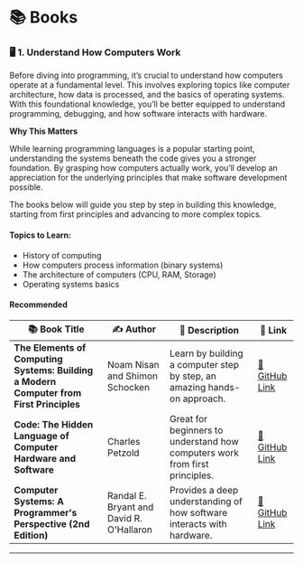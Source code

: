 # 📚 Books

### 🖥️ 1. Understand How Computers Work

Before diving into programming, it’s crucial to understand how computers operate at a fundamental level. This involves exploring topics like computer architecture, how data is processed, and the basics of operating systems. With this foundational knowledge, you’ll be better equipped to understand programming, debugging, and how software interacts with hardware.

**Why This Matters**

While learning programming languages is a popular starting point, understanding the systems beneath the code gives you a stronger foundation. By grasping how computers actually work, you’ll develop an appreciation for the underlying principles that make software development possible.

The books below will guide you step by step in building this knowledge, starting from first principles and advancing to more complex topics.

#### Topics to Learn:
- History of computing
- How computers process information (binary systems)
- The architecture of computers (CPU, RAM, Storage)
- Operating systems basics

#### Recommended

| 📚 **Book Title** | ✍️ **Author** | 📝 **Description** | 🔗 **Link** |
|--------------------|---------------|---------------------|-------------|
| **The Elements of Computing Systems: Building a Modern Computer from First Principles** | Noam Nisan and Shimon Schocken | Learn by building a computer step by step, an amazing hands-on approach. | [🔗 GitHub Link](https://github.com/DevAwizard/Books/blob/main/How_computers_work/The%20Elements%20of%20Computing%20Systems.pdf) |
| **Code: The Hidden Language of Computer Hardware and Software** | Charles Petzold | Great for beginners to understand how computers work from first principles. | [🔗 GitHub Link](https://github.com/DevAwizard/Books/blob/main/How_computers_work/code%20the%20hidden%20language%20of%20computer%20hardware%20and%20software.pdf) |
| **Computer Systems: A Programmer's Perspective (2nd Edition)** | Randal E. Bryant and David R. O'Hallaron | Provides a deep understanding of how software interacts with hardware. | [🔗 GitHub Link](https://github.com/DevAwizard/Books/blob/main/How_computers_work/Computer%20Systems%20-%20A%20Programmer's%20Perspective%20(2nd).pdf)|



---
